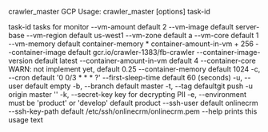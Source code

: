 crawler_master GCP
Usage: crawler_master [options] task-id

  task-id                  tasks for monitor
  --vm-amount <value>      default 2
  --vm-image <value>       default server-base
  --vm-region <value>      default us-west1
  --vm-zone <value>        default a
  --vm-core <value>        default 1
  --vm-memory <value>      default container-memory * container-amount-in-vm + 256
  --container-image <value>
                           default gcr.io/crawler-1383/fb-crawler
  --container-image-version <value>
                           default latest
  --container-amount-in-vm <value>
                           default 4
  --container-core <value>
                           WARN: not implement yet, default 0.25
  --container-memory <value>
                           default 1024
  -c, --cron <value>       default '0 0/3 * * * ?'
  --first-sleep-time <value>
                           default 60 (seconds)
  -u, --user <value>       default empty
  -b, --branch <value>     default master
  -t, --tag <value>        defaultgit push -u origin master ''
  -k, --secret-key <value>
                           key for decrypting PII
  -e, --environment <value>
                           must be 'product' or 'develop' default product
  --ssh-user <value>       default onlinecrm
  --ssh-key-path <value>   default /etc/ssh/onlinecrm/onlinecrm.pem
  --help                   prints this usage text